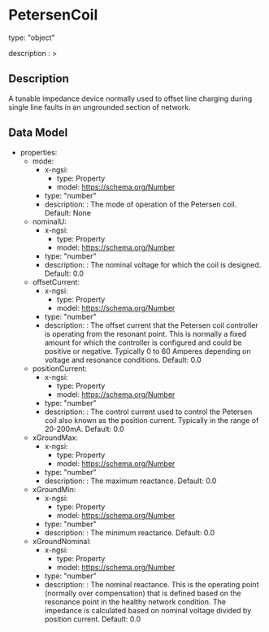# PetersenCoil
type: "object"
description : >
## Description
A tunable impedance device normally used to offset line charging during single line faults in an ungrounded section of network.

## Data Model
  - properties:
    - mode:
      - x-ngsi:
        - type: Property
        - model: https://schema.org/Number
      - type: "number"
      - description: : The mode of operation of the Petersen coil. Default: None
    - nominalU:
      - x-ngsi:
        - type: Property
        - model: https://schema.org/Number
      - type: "number"
      - description: : The nominal voltage for which the coil is designed. Default: 0.0
    - offsetCurrent:
      - x-ngsi:
        - type: Property
        - model: https://schema.org/Number
      - type: "number"
      - description: : The offset current that the Petersen coil controller is operating from the resonant point.  This is normally a fixed amount for which the controller is configured and could be positive or negative.  Typically 0 to 60 Amperes depending on voltage and resonance conditions. Default: 0.0
    - positionCurrent:
      - x-ngsi:
        - type: Property
        - model: https://schema.org/Number
      - type: "number"
      - description: : The control current used to control the Petersen coil also known as the position current.  Typically in the range of 20-200mA. Default: 0.0
    - xGroundMax:
      - x-ngsi:
        - type: Property
        - model: https://schema.org/Number
      - type: "number"
      - description: : The maximum reactance. Default: 0.0
    - xGroundMin:
      - x-ngsi:
        - type: Property
        - model: https://schema.org/Number
      - type: "number"
      - description: : The minimum reactance. Default: 0.0
    - xGroundNominal:
      - x-ngsi:
        - type: Property
        - model: https://schema.org/Number
      - type: "number"
      - description: : The nominal reactance.  This is the operating point (normally over compensation) that is defined based on the resonance point in the healthy network condition.  The impedance is calculated based on nominal voltage divided by position current. Default: 0.0
